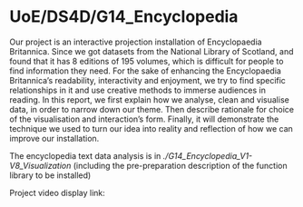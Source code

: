 # UoE/DS4D/G14_Encyclopedia
Our project is an interactive projection installation of Encyclopaedia Britannica. Since we got datasets from the National Library of Scotland, and found that it has 8 editions of 195 volumes, which is difficult for people to find information they need. For the sake of enhancing the Encyclopaedia Britannica’s readability, interactivity and enjoyment, we try to find specific relationships in it and use creative methods to immerse audiences in reading. In this report, we first explain how we analyse, clean and visualise data, in order to narrow down our theme. Then describe rationale for choice of the visualisation and interaction’s form. Finally, it will demonstrate the technique we used to turn our idea into reality and reflection of how we can improve our installation. 

The encyclopedia text data analysis is in *./G14_Encyclopedia_V1-V8_Visualization* (including the pre-preparation description of the function library to be installed)

Project video display link: 
